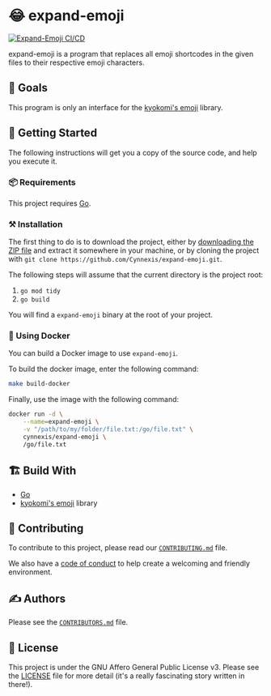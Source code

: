 # :joy: expand-emoji

[![Expand-Emoji CI/CD](https://github.com/Cynnexis/expand-emoji/actions/workflows/main.yml/badge.svg)](https://github.com/Cynnexis/expand-emoji/actions/workflows/main.yml)

expand-emoji is a program that replaces all emoji shortcodes in the given files to their respective emoji characters.

## :dart: Goals

This program is only an interface for the [kyokomi's emoji](https://github.com/kyokomi/emoji) library.

## :electric_plug: Getting Started

The following instructions will get you a copy of the source code, and help you execute it.

### :package: Requirements

This project requires [Go][golang].

### :hammer_and_pick: Installation

The first thing to do is to download the project, either by [downloading the ZIP file][project-zip] and extract it somewhere in your machine, or by cloning the project with `git clone https://github.com/Cynnexis/expand-emoji.git`.

The following steps will assume that the current directory is the project root:

1. `go mod tidy`
2. `go build`

You will find a `expand-emoji` binary at the root of your project.

### :whale: Using Docker

You can build a Docker image to use `expand-emoji`.

To build the docker image, enter the following command:

```bash
make build-docker
```

Finally, use the image with the following command:

```bash
docker run -d \
	--name=expand-emoji \
	-v "/path/to/my/folder/file.txt:/go/file.txt" \
	cynnexis/expand-emoji \
	/go/file.txt
```

## :building_construction: Build With

* [Go][golang]
* [kyokomi's emoji](https://github.com/kyokomi/emoji) library

## :handshake: Contributing

To contribute to this project, please read our [`CONTRIBUTING.md`][contributing] file.

We also have a [code of conduct][code-of-conduct] to help create a welcoming and friendly environment.

## :writing_hand: Authors

Please see the [`CONTRIBUTORS.md`][contributors] file.

## :page_facing_up: License

This project is under the GNU Affero General Public License v3. Please see the [LICENSE][license] file for more detail (it's a really fascinating story written in there!).

[golang]: https://go.dev/
[cynnexis]: https://github.com/Cynnexis
[contributing]: CONTRIBUTING.md
[contributors]: CONTRIBUTORS.md
[code-of-conduct]: CODE_OF_CONDUCT.md
[license]: LICENSE
[project-zip]: https://github.com/Cynnexis/expand-emoji/archive/main.zip